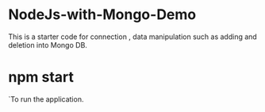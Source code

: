 # NodeJs-with-Mongo-Demo
This is a starter code for connection , data manipulation such as adding and deletion into Mongo DB.

# npm start 
`To run the application.
